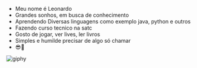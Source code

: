 - Meu nome é Leonardo
- Grandes sonhos, em busca de conhecimento
- Aprendendo Diversas linguagens como exemplo java, python e outros
- Fazendo curso tecnico na satc
- Gosto de jogar, ver lives, ler livros
- Simples e humilde precisar de algo só chamar
- 😎🤝

![giphy](https://user-images.githubusercontent.com/110418480/182227870-62c32322-bfb9-45b8-9eb6-fd3d8a448225.gif)

<!---
leoleojogos/leoleojogos is a ✨ special ✨ repository because its `README.md` (this file) appears on your GitHub profile.
You can click the Preview link to take a look at your changes.
--->

